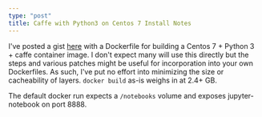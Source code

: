 ```yaml
---
type: "post"
title: Caffe with Python3 on Centos 7 Install Notes
---
```


I've posted a gist [here](https://gist.github.com/graphaelli/7a104545be9e288d94bc) with a Dockerfile for building a
Centos 7 + Python 3 + caffe container image.  I don't expect many will use this directly but the steps and various
patches might be useful for incorporation into your own Dockerfiles.  As such, I've put no effort into minimizing the
size or cacheability of layers.  `docker build` as-is weighs in at 2.4+ GB.

The default docker run expects a `/notebooks` volume and exposes jupyter-notebook on port 8888.
